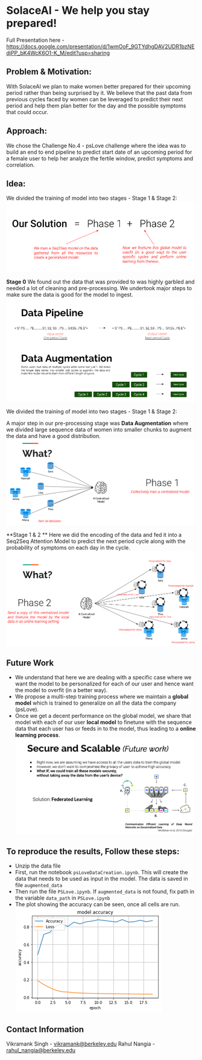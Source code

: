 # SolaceAI - We help you stay prepared!

Full Presentation here - https://docs.google.com/presentation/d/1wmOoF_9GTYdhgDAV2UDR1bzNEdjPP_bK4WcK6O1-K_M/edit?usp=sharing

## Problem & Motivation:
With SolaceAI we plan to make women better prepared for their upcoming period rather than being surprised by it. We believe that the past data from previous cycles faced by women can be leveraged to predict their next period and help them plan better for the day and the possible symptoms that could occur.

## Approach:
We chose the Challenge No.4 - psLove challenge where the idea was to build an end to end pipeline to predict start date of an upcoming period for a female user to help her analyze the fertile window, predict symptoms and correlation. 

## Idea:
We divided the training of model into two stages - Stage 1 & Stage 2:
![Alt text](4.png?raw=true "Multi-step learning")

  **Stage 0**
  We found out the data that was provided to was highly garbled and needed a lot of cleaning and pre-processing. 
  We undertook major steps to make sure the data is good for the model to ingest. 
  ![Alt text](5.png?raw=true "Data Pre-processing")
  
  We divided the training of model into two stages - Stage 1 & Stage 2:
  
  A major step in our pre-processing stage was **Data Augmentation** where we divided large sequence data of women into      smaller chunks to augment the data and have a good distribution. 
  ![Alt text](1.png?raw=true "Centralized Model")
  
  **Stage 1 & 2 **
  Here we did the encoding of the data and fed it into a Seq2Seq Attention Model to predict the next period cycle along with the probability of symptoms on each day in the cycle. 
  ![Alt text](3.png?raw=true "Personalized Learning - Lifelong online training process")
  
## Future Work
- We understand that here we are dealing with a specific case where we want the model to be personalized for each of our user and hence want the model to overfit (in a better way). 
- We propose a multi-step training process where we maintain a **global model** which is trained to generalize on all the data the company (psLove). 
- Once we get a decent performance on the global model, we share that model with each of our user **local model** to finetune with the sequence data that each user has or feeds in to the model, thus leading to a **online learning process**. 
![Alt text](6.png?raw=true "Federated Learning")


## To reproduce the results, Follow these steps:
- Unzip the data file
- First, run the notebook `psLoveDataCreation.ipynb`. This will create the data that needs to be used as input in the model. The data is saved in file `augmented_data`
- Then run the file `PSLove.ipynb`. If `augmented_data` is not found, fix path in the variable `data_path` in `PSLove.ipynb`
- The plot showing the accuracy can be seen, once all cells are run.
![Alt text](plot.png?raw=true "Accuracy and Loss")


## Contact Information
Vikramank Singh - vikramank@berkeley.edu
Rahul Nangia - rahul_nangia@berkeley.edu 
